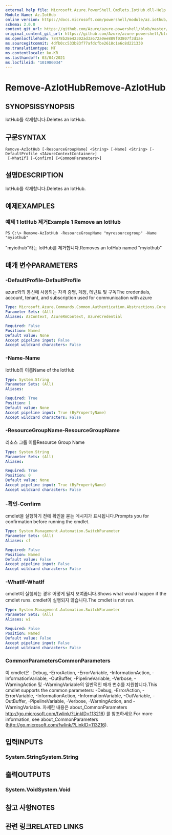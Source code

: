 ```yaml
---
external help file: Microsoft.Azure.PowerShell.Cmdlets.IotHub.dll-Help.xml
Module Name: Az.IotHub
online version: https://docs.microsoft.com/powershell/module/az.iothub/remove-aziothub
schema: 2.0.0
content_git_url: https://github.com/Azure/azure-powershell/blob/master/src/IotHub/IotHub/help/Remove-AzIotHub.md
original_content_git_url: https://github.com/Azure/azure-powershell/blob/master/src/IotHub/IotHub/help/Remove-AzIotHub.md
ms.openlocfilehash: 78478b28e42302ad3a672a0ee889f03807f3d1ae
ms.sourcegitcommit: 4dfb0cc533b83f77afdcfbe2618c1e6c8d221330
ms.translationtype: MT
ms.contentlocale: ko-KR
ms.lasthandoff: 03/04/2021
ms.locfileid: "101986034"
---
```

# <span data-ttu-id="415b3-101">Remove-AzIotHub</span><span class="sxs-lookup"><span data-stu-id="415b3-101">Remove-AzIotHub</span></span>

## <span data-ttu-id="415b3-102">SYNOPSIS</span><span class="sxs-lookup"><span data-stu-id="415b3-102">SYNOPSIS</span></span>
<span data-ttu-id="415b3-103">IotHub를 삭제합니다.</span><span class="sxs-lookup"><span data-stu-id="415b3-103">Deletes an IotHub.</span></span>

## <span data-ttu-id="415b3-104">구문</span><span class="sxs-lookup"><span data-stu-id="415b3-104">SYNTAX</span></span>

```
Remove-AzIotHub [-ResourceGroupName] <String> [-Name] <String> [-DefaultProfile <IAzureContextContainer>]
 [-WhatIf] [-Confirm] [<CommonParameters>]
```

## <span data-ttu-id="415b3-105">설명</span><span class="sxs-lookup"><span data-stu-id="415b3-105">DESCRIPTION</span></span>
<span data-ttu-id="415b3-106">IotHub를 삭제합니다.</span><span class="sxs-lookup"><span data-stu-id="415b3-106">Deletes an IotHub.</span></span>

## <span data-ttu-id="415b3-107">예제</span><span class="sxs-lookup"><span data-stu-id="415b3-107">EXAMPLES</span></span>

### <span data-ttu-id="415b3-108">예제 1 IotHub 제거</span><span class="sxs-lookup"><span data-stu-id="415b3-108">Example 1 Remove an IotHub</span></span>
```
PS C:\> Remove-AzIotHub -ResourceGroupName "myresourcegroup" -Name "myiothub"
```

<span data-ttu-id="415b3-109">"myiothub"라는 IotHub를 제거합니다.</span><span class="sxs-lookup"><span data-stu-id="415b3-109">Removes an IotHub named "myiothub"</span></span>

## <span data-ttu-id="415b3-110">매개 변수</span><span class="sxs-lookup"><span data-stu-id="415b3-110">PARAMETERS</span></span>

### <span data-ttu-id="415b3-111">-DefaultProfile</span><span class="sxs-lookup"><span data-stu-id="415b3-111">-DefaultProfile</span></span>
<span data-ttu-id="415b3-112">azure와의 통신에 사용되는 자격 증명, 계정, 테넌트 및 구독</span><span class="sxs-lookup"><span data-stu-id="415b3-112">The credentials, account, tenant, and subscription used for communication with azure</span></span>

```yaml
Type: Microsoft.Azure.Commands.Common.Authentication.Abstractions.Core.IAzureContextContainer
Parameter Sets: (All)
Aliases: AzContext, AzureRmContext, AzureCredential

Required: False
Position: Named
Default value: None
Accept pipeline input: False
Accept wildcard characters: False
```

### <span data-ttu-id="415b3-113">-Name</span><span class="sxs-lookup"><span data-stu-id="415b3-113">-Name</span></span>
<span data-ttu-id="415b3-114">IotHub의 이름</span><span class="sxs-lookup"><span data-stu-id="415b3-114">Name of the IotHub</span></span>

```yaml
Type: System.String
Parameter Sets: (All)
Aliases:

Required: True
Position: 1
Default value: None
Accept pipeline input: True (ByPropertyName)
Accept wildcard characters: False
```

### <span data-ttu-id="415b3-115">-ResourceGroupName</span><span class="sxs-lookup"><span data-stu-id="415b3-115">-ResourceGroupName</span></span>
<span data-ttu-id="415b3-116">리소스 그룹 이름</span><span class="sxs-lookup"><span data-stu-id="415b3-116">Resource Group Name</span></span>

```yaml
Type: System.String
Parameter Sets: (All)
Aliases:

Required: True
Position: 0
Default value: None
Accept pipeline input: True (ByPropertyName)
Accept wildcard characters: False
```

### <span data-ttu-id="415b3-117">-확인</span><span class="sxs-lookup"><span data-stu-id="415b3-117">-Confirm</span></span>
<span data-ttu-id="415b3-118">cmdlet을 실행하기 전에 확인을 묻는 메시지가 표시됩니다.</span><span class="sxs-lookup"><span data-stu-id="415b3-118">Prompts you for confirmation before running the cmdlet.</span></span>

```yaml
Type: System.Management.Automation.SwitchParameter
Parameter Sets: (All)
Aliases: cf

Required: False
Position: Named
Default value: False
Accept pipeline input: False
Accept wildcard characters: False
```

### <span data-ttu-id="415b3-119">-WhatIf</span><span class="sxs-lookup"><span data-stu-id="415b3-119">-WhatIf</span></span>
<span data-ttu-id="415b3-120">cmdlet이 실행되는 경우 어떻게 될지 보여줍니다.</span><span class="sxs-lookup"><span data-stu-id="415b3-120">Shows what would happen if the cmdlet runs.</span></span>
<span data-ttu-id="415b3-121">cmdlet이 실행되지 않습니다.</span><span class="sxs-lookup"><span data-stu-id="415b3-121">The cmdlet is not run.</span></span>

```yaml
Type: System.Management.Automation.SwitchParameter
Parameter Sets: (All)
Aliases: wi

Required: False
Position: Named
Default value: False
Accept pipeline input: False
Accept wildcard characters: False
```

### <span data-ttu-id="415b3-122">CommonParameters</span><span class="sxs-lookup"><span data-stu-id="415b3-122">CommonParameters</span></span>
<span data-ttu-id="415b3-123">이 cmdlet은 -Debug, -ErrorAction, -ErrorVariable, -InformationAction, -InformationVariable, -OutBuffer, -PipelineVariable, -Verbose, -WarningAction 및 -WarningVariable의 일반적인 매개 변수를 지원합니다.</span><span class="sxs-lookup"><span data-stu-id="415b3-123">This cmdlet supports the common parameters: -Debug, -ErrorAction, -ErrorVariable, -InformationAction, -InformationVariable, -OutVariable, -OutBuffer, -PipelineVariable, -Verbose, -WarningAction, and -WarningVariable.</span></span> <span data-ttu-id="415b3-124">자세한 내용은 about_CommonParameters http://go.microsoft.com/fwlink/?LinkID=113216) 를 참조하세요.</span><span class="sxs-lookup"><span data-stu-id="415b3-124">For more information, see about_CommonParameters (http://go.microsoft.com/fwlink/?LinkID=113216).</span></span>

## <span data-ttu-id="415b3-125">입력</span><span class="sxs-lookup"><span data-stu-id="415b3-125">INPUTS</span></span>

### <span data-ttu-id="415b3-126">System.String</span><span class="sxs-lookup"><span data-stu-id="415b3-126">System.String</span></span>

## <span data-ttu-id="415b3-127">출력</span><span class="sxs-lookup"><span data-stu-id="415b3-127">OUTPUTS</span></span>

### <span data-ttu-id="415b3-128">System.Void</span><span class="sxs-lookup"><span data-stu-id="415b3-128">System.Void</span></span>

## <span data-ttu-id="415b3-129">참고 사항</span><span class="sxs-lookup"><span data-stu-id="415b3-129">NOTES</span></span>

## <span data-ttu-id="415b3-130">관련 링크</span><span class="sxs-lookup"><span data-stu-id="415b3-130">RELATED LINKS</span></span>
